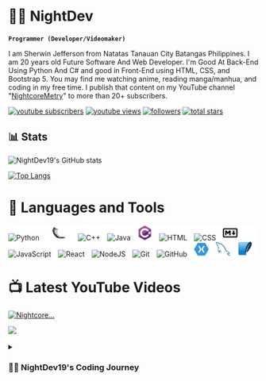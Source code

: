 <!--
**NightDev19/NightDev19** is a ✨ _special_ ✨ repository because its `README.md` (this file) appears on your GitHub profile.
-->

# 🏄‍♂️ NightDev

**`Programmer (Developer/Videomaker)`**

I am Sherwin Jefferson from Natatas Tanauan City Batangas Philippines. I am 20 years old Future Software And Web Developer. I'm Good At Back-End Using Python And C# and good in Front-End using HTML, CSS, and Bootstrap 5. You may find me watching anime, reading manga/manhua, and coding in my free time. I publish that content on my YouTube channel "[NightcoreMetry][youtube]" to more than 20+ subscribers.
<p>
      <a href="https://www.youtube.com/@nightcoremetry7772?sub_confirmation=1">
         <img alt="youtube subscribers" title="Subscribe to my YouTube channel" src="https://custom-icon-badges.demolab.com/youtube/channel/subscribers/UClThdgWU5ol8FT4moXxI6jg?color=%23E05D44&label=SUBSCRIBE&logo=video&logoColor=white&style=for-the-badge&labelColor=CE4630"></a> 
      <a href="https://www.youtube.com/@nightcoremetry7772">
         <img alt="youtube views" title="YouTube views" src="https://custom-icon-badges.demolab.com/youtube/channel/views/UClThdgWU5ol8FT4moXxI6jg?color=%23E1AD0E&logo=eye&logoColor=white&style=for-the-badge&labelColor=C79600"/></a> 
      <a href="https://github.com/NightDev19?tab=followers">
         <img alt="followers" title="Follow me on Github" src="https://custom-icon-badges.demolab.com/github/followers/NightDev19?color=236ad3&labelColor=1155ba&style=for-the-badge&logo=person-add&label=Follow&logoColor=white"/></a>
      <a href="https://github.com/NightDev19?tab=repositories&sort=stargazers">
         <img alt="total stars" title="Total stars on GitHub" src="https://custom-icon-badges.demolab.com/github/stars/NightDev19?color=55960c&style=for-the-badge&labelColor=488207&logo=star"/></a>
   </p>


## 📊 Stats

![NightDev19's GitHub stats](https://github-readme-stats.vercel.app/api?username=NightDev19&show_icons=true&theme=highcontrast)

[![Top Langs](https://github-readme-stats.vercel.app/api/top-langs/?username=NightDev19&hide_progress=true)](https://github.com/anuraghazra/github-readme-stats)

# 🧰 Languages and Tools

<div align="left" style="background:white;">
<img alt="Python" width="30" style="padding-right:20px;" src="https://cdn.jsdelivr.net/gh/devicons/devicon/icons/python/python-plain.svg" />
<img alt="Flask" width="30" style="padding-right:20px;" src="https://github.com/devicons/devicon/blob/v2.15.1/icons/flask/flask-original.svg" />
<img alt="C++" width="30" style="padding-right:10px;" src="https://cdn.jsdelivr.net/gh/devicons/devicon/icons/cplusplus/cplusplus-line.svg" />
<img alt="Java" width="30" style="padding-right:10px;" src="https://cdn.jsdelivr.net/gh/devicons/devicon/icons/java/java-original.svg"/>
<img alt="C-Sharp" width="30" style="padding-right:10px;" src="https://github.com/devicons/devicon/blob/v2.15.1/icons/csharp/csharp-original.svg" />
<!--<img alt="Spring" width="30" style="padding-right:10px;" src="https://cdn.jsdelivr.net/gh/devicons/devicon/icons/spring/spring-original.svg" />
<img alt="TypeScript" width="30" style="padding-right:10px;" src="https://cdn.jsdelivr.net/gh/devicons/devicon/icons/typescript/typescript-plain.svg" />
<img alt="Angular" width="30" style="padding-right:10px;" src="https://cdn.jsdelivr.net/gh/devicons/devicon/icons/angularjs/angularjs-plain.svg" />-->
<!--<img alt="Linux" width="30" style="padding-right:10px;" src="https://cdn.jsdelivr.net/gh/devicons/devicon/icons/linux/linux-original.svg" />-->
<img alt="HTML" width="30" style="padding-right:10px;" src="https://cdn.jsdelivr.net/gh/devicons/devicon/icons/html5/html5-plain.svg" />
<img alt="CSS" width="30" style="padding-right:10px;" src="https://cdn.jsdelivr.net/gh/devicons/devicon/icons/css3/css3-plain.svg" />
<img alt="Markdown" width="30" style="padding-right:10px;" src="https://github.com/devicons/devicon/blob/v2.15.1/icons/markdown/markdown-original.svg" />
<img alt="JavaScript" width="30" style="padding-right:10px;" src="https://cdn.jsdelivr.net/gh/devicons/devicon/icons/javascript/javascript-plain.svg" />
<img alt="React" width="30" style="padding-right:10px;" src="https://cdn.jsdelivr.net/gh/devicons/devicon/icons/react/react-original.svg" />
<img alt="NodeJS" width="30" style="padding-right:10px;" src="https://cdn.jsdelivr.net/gh/devicons/devicon/icons/nodejs/nodejs-original.svg" />
<img alt="Git" width="30" style="padding-right:10px;" src="https://cdn.jsdelivr.net/gh/devicons/devicon/icons/git/git-original.svg" />
<img alt="GitHub" width="30" style="padding-right:10px;" src="https://cdn.jsdelivr.net/gh/devicons/devicon/icons/github/github-original.svg" />
<img alt="Xamarin" width="30" style="padding-right:10px;" src="https://github.com/devicons/devicon/blob/v2.15.1/icons/xamarin/xamarin-original.svg" />
<img alt="MySQL" width="30" style="padding-right:10px;" src="https://github.com/devicons/devicon/blob/v2.15.1/icons/mysql/mysql-plain.svg" />
<img alt="Sqlite3" width="30" style="padding-right:10px;" src="https://github.com/devicons/devicon/blob/v2.15.1/icons/sqlite/sqlite-original.svg" />
<!--<img alt="Gradle" width="30" style="padding-right:10px;" src="https://cdn.jsdelivr.net/gh/devicons/devicon/icons/gradle/gradle-plain.svg" />
<img alt="Bash" width="30" style="padding-right:10px;" src="https://cdn.jsdelivr.net/gh/devicons/devicon/icons/bash/bash-original.svg" />-->
</div>



# 📺 Latest YouTube Videos

<!-- BEGIN YOUTUBE-CARDS -->
[![Nightcore…](https://i.ytimg.com/vi/1JkLg3MngXY/hqdefault.jpg?sqp=-oaymwEcCPYBEIoBSFXyq4qpAw4IARUAAIhCGAFwAcABBg==&rs=AOn4CLDaqEdkX7Te9hQ61gmLfTS_MpaQPg)]([https://www.youtube.com/watch?v=TOIRY9UjAMI](https://youtu.be/1JkLg3MngXY))

<!-- END YOUTUBE-CARDS -->

[<img src="https://custom-icon-badges.demolab.com/badge/-Subscribe%20For%20More-red?style=for-the-badge&logo=video&logoColor=white"/>](https://www.youtube.com/@nightcoremetry7772?sub_confirmation=1)

<details>
<summary><h3>👨‍💻 NightDev19's Coding Journey</h3></summary>
   I strated my coding journey when i was grade 12 an information and communication technology student with a passion to learn everything i could in programming world - code .And all the while teaching myself a simple coding skill in my second year college , but that soon get overshadowed by my desire to excel python. 

[youtube]: https://www.youtube.com/@nightcoremetry7772
